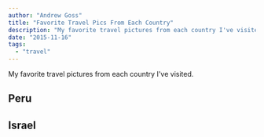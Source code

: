 ```yaml
---
author: "Andrew Goss"
title: "Favorite Travel Pics From Each Country"
description: "My favorite travel pictures from each country I've visited."
date: "2015-11-16"
tags:
  - "travel"
---
```


My favorite travel pictures from each country I've visited.

## Peru

## Israel